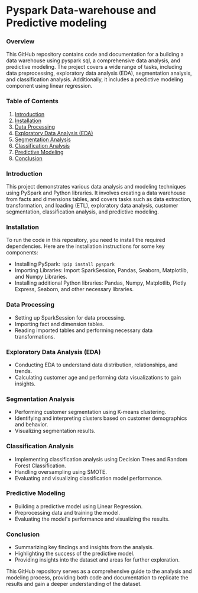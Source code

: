 # Pyspark Data-warehouse and Predictive modeling

### Overview
This GitHub repository contains code and documentation for a building a data warehouse using pyspark sql, a comprehensive data analysis, and predictive modeling. The project covers a wide range of tasks, including data preprocessing, exploratory data analysis (EDA), segmentation analysis, and classification analysis. Additionally, it includes a predictive modeling component using linear regression.

### Table of Contents
1. [Introduction](#introduction)
2. [Installation](#installation)
3. [Data Processing](#data-processing)
4. [Exploratory Data Analysis (EDA)](#eda)
5. [Segmentation Analysis](#segmentation-analysis)
6. [Classification Analysis](#classification-analysis)
7. [Predictive Modeling](#predictive-modeling)
8. [Conclusion](#conclusion)

### Introduction <a name="introduction"></a>
This project demonstrates various data analysis and modeling techniques using PySpark and Python libraries. It involves creating a data warehouse from facts and dimensions tables, and covers tasks such as data extraction, transformation, and loading (ETL), exploratory data analysis, customer segmentation, classification analysis, and predictive modeling.

### Installation <a name="installation"></a>
To run the code in this repository, you need to install the required dependencies. Here are the installation instructions for some key components:

- Installing PySpark: `!pip install pyspark`
- Importing Libraries: Import SparkSession, Pandas, Seaborn, Matplotlib, and Numpy Libraries.
- Installing additional Python libraries: Pandas, Numpy, Matplotlib, Plotly Express, Seaborn, and other necessary libraries.

### Data Processing <a name="data-processing"></a>
- Setting up SparkSession for data processing.
- Importing fact and dimension tables.
- Reading imported tables and performing necessary data transformations.

### Exploratory Data Analysis (EDA) <a name="eda"></a>
- Conducting EDA to understand data distribution, relationships, and trends.
- Calculating customer age and performing data visualizations to gain insights.

### Segmentation Analysis <a name="segmentation-analysis"></a>
- Performing customer segmentation using K-means clustering.
- Identifying and interpreting clusters based on customer demographics and behavior.
- Visualizing segmentation results.

### Classification Analysis <a name="classification-analysis"></a>
- Implementing classification analysis using Decision Trees and Random Forest Classification.
- Handling oversampling using SMOTE.
- Evaluating and visualizing classification model performance.

### Predictive Modeling <a name="predictive-modeling"></a>
- Building a predictive model using Linear Regression.
- Preprocessing data and training the model.
- Evaluating the model's performance and visualizing the results.

### Conclusion <a name="conclusion"></a>
- Summarizing key findings and insights from the analysis.
- Highlighting the success of the predictive model.
- Providing insights into the dataset and areas for further exploration.

This GitHub repository serves as a comprehensive guide to the analysis and modeling process, providing both code and documentation to replicate the results and gain a deeper understanding of the dataset.

